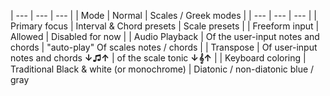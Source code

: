| --- | --- | --- |
| Mode | Normal | Scales / Greek modes |
| --- | --- | --- |
| Primary focus | Interval & Chord presets | Scale presets |
| Freeform input | Allowed | Disabled for now |
| Audio Playback | Of the user-input notes and chords | "auto-play" Of scales notes / chords |
| Transpose | Of user-input notes and chords __↓♫↑__ | of the scale tonic __↓𝄞↑__ |
| Keyboard coloring | Traditional Black & white (or monochrome) | Diatonic / non-diatonic blue / gray


